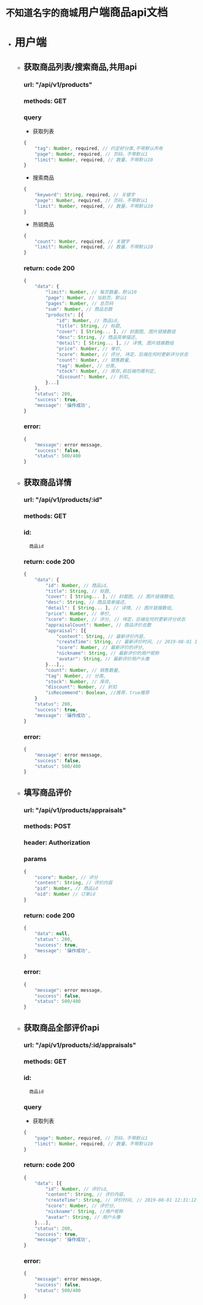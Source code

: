 
# `不知道名字的商城`用户端商品api文档

+ # 用户端

    + ## 获取商品列表/搜索商品,共用api
        ### url: "/api/v1/products"
        ### methods: GET
        ### query
        - 获取列表
        ```javascript
        {
            "tag": Number, required, // 约定好分类,不带默认所有
            "page": Number, required, // 页码，不带默认1
            "limit": Number, required, // 数量，不带默认10
        }
        ```
        - 搜索商品
        ```javascript
        {
            "keyword": String, required, // 关键字
            "page": Number, required, // 页码，不带默认1
            "limit": Number, required, // 数量，不带默认10
        }
        ```
        - 热销商品
        ```javascript
        {
            "count": Number, required, // 关键字
            "limit": Number, required, // 数量，不带默认10
        }
        ```
        ### return: code 200
        ```javascript
        {
            "data": {
                "limit": Number, // 每页数量，默认10
                "page": Number, // 当前页，默认1
                "pages": Number, // 总页码
                "sum": Number, // 商品总数
                "products": [{
                    "id": Number, // 商品id,
                    "title": String, // 标题,
                    "cover": [ String... ], // 封面图, 图片链接数组
                    "desc": String, // 商品简单描述,
                    "detail": [ String... ], // 详情, 图片链接数组
                    "price": Number, // 单价,
                    "score": Number, // 评分, 待定，后端在何时更新评分状态
                    "count": Number, // 销售数量,
                    "tag": Number, // 分类,
                    "stock": Number, // 库存,前后端均需判定,
                    "discount": Number, // 折扣,
                }...]
            },
            "status": 200,
            "success": true,
            "message": '操作成功',
        }
        ```
        ### error:
        ```javascript
        {
            "message": error message,
            "success": false,
            "status": 500/400
        }
        ```

    + ## 获取商品详情
        ### url: "/api/v1/products/:id"
        ### methods: GET
        ### id:
            商品id
            
        ### return: code 200
        ```javascript
        {
            "data": {
                "id": Number, // 商品id,
                "title": String, // 标题,
                "cover": [ String... ], // 封面图, // 图片链接数组,
                "desc": String, // 商品简单描述,
                "detail": [ String... ], // 详情, // 图片链接数组,
                "price": Number, // 单价,
                "score": Number, // 评分, // 待定，后端在何时更新评分状态
                "appraisalCount": Number, // 商品评价总数
                "appraisal": [{
                    "content": String, // 最新评价内容,
                    "createTime": String, // 最新评价时间, // 2019-08-01 12:31:12
                    "score": Number, // 最新评价的评分,
                    "nickname": String, // 最新评价的用户昵称
                    "avatar": String, // 最新评价用户头像
                }...],,
                "count": Number, // 销售数量,
                "tag": Number, // 分类,
                "stock": Number, // 库存,
                "discount": Number, // 折扣
                "isRecommend": Boolean, //推荐，true推荐
            }
            "status": 200,
            "success": true,
            "message": '操作成功',
        }
        ```
        ### error:
        ```javascript
        {
            "message": error message,
            "success": false,
            "status": 500/400
        }

    + ## 填写商品评价
        ### url: "/api/v1/products/appraisals"
        ### methods: POST
        ### header: Authorization
        ### params
        ```javascript
        {
            "score": Number, // 评分
            "content": String, // 评价内容
            "pid": Number, // 商品id
            "oid": Number // 订单id
        }
        ```
        ### return: code 200
        ```javascript
        {
            "data": null,
            "status": 200,
            "success": true,
            "message": '操作成功',
        }
        ```
        ### error:
        ```javascript
        {
            "message": error message,
            "success": false,
            "status": 500/400
        }
        ```
    + ## 获取商品全部评价api
        ### url: "/api/v1/products/:id/appraisals"
        ### methods: GET
        ### id:
            商品id
        ### query
        - 获取列表
        ```javascript
        {
            "page": Number, required, // 页码，不带默认1
            "limit": Number, required, // 数量，不带默认10
        }
        ```
        ### return: code 200
        ```javascript
        {
            "data": [{
                "id": Number, // 评价id,
                "content": String, // 评价内容,
                "createTime": String, // 评价时间, // 2019-08-01 12:31:12
                "score": Number, // 评价分,
                "nickname": String, //用户昵称
                "avatar": String, // 用户头像
            }...],
            "status": 200,
            "success": true,
            "message": '操作成功',
        }
        ```
        ### error:
        ```javascript
        {
            "message": error message,
            "success": false,
            "status": 500/400
        }
        ```

